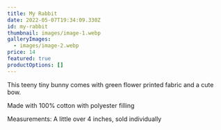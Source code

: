 ```yaml
---
title: My Rabbit
date: 2022-05-07T19:34:09.330Z
id: my-rabbit
thumbnail: images/image-1.webp
galleryImages:
  - images/image-2.webp
price: 14
featured: true
productOptions: []
---
```

This teeny tiny bunny comes with green flower printed fabric and a cute bow.

Made with 100% cotton with polyester filling

Measurements: A little over 4 inches, sold individually